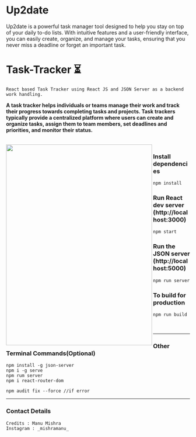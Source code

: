 # Up2date
Up2date is a powerful task manager tool designed to help you stay on top of your daily to-do lists. With intuitive features and a user-friendly interface, you can easily create, organize, and manage your tasks, ensuring that you never miss a deadline or forget an important task. 


# Task-Tracker ⏳

```
React based Task Tracker using React JS and JSON Server as a backend work handling.
```

<p>
  <b>
    A task tracker helps individuals or teams manage their work and track their progress towards completing tasks and projects. 
    Task trackers typically provide a centralized platform where users can create and organize tasks, assign them to team members, set deadlines and priorities, and monitor their status.
  </b>
</p>

<br>

<div float="right" width="400">
  <img align="left" height="550" width="400" src="Thumbnail.jpeg">
</div>




### Install dependencies

```
npm install
```

### Run React dev server (http://localhost:3000)

```
npm start
```

### Run the JSON server (http://localhost:5000)

```
npm run server
```

### To build for production

```
npm run build
```
<br>
<hr>

### Other Terminal Commands(Optional)

```
npm install -g json-server
npm i -g serve
npm rum server
npm i react-router-dom

npm audit fix --force //if error
```

<hr>

### Contact Details
```
Credits : Manu Mishra
Instagram : _mishramanu_
```

